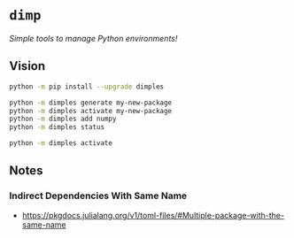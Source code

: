 # `dimp`
_Simple tools to manage Python environments!_

## Vision

```bash
python -m pip install --upgrade dimples

python -m dimples generate my-new-package
python -m dimples activate my-new-package
python -m dimples add numpy
python -m dimples status

python -m dimples activate 
```

## Notes

### Indirect Dependencies With Same Name

- https://pkgdocs.julialang.org/v1/toml-files/#Multiple-package-with-the-same-name

